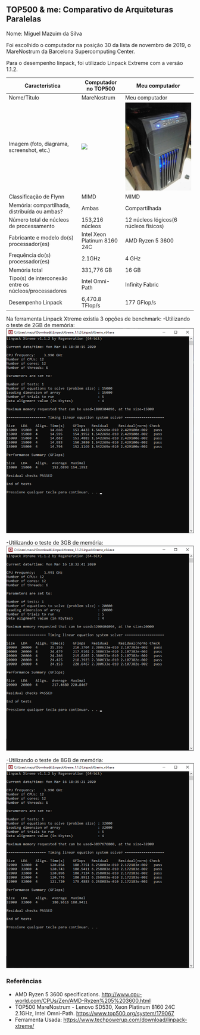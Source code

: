 TOP500 & me: Comparativo de Arquiteturas Paralelas
--------------------------------------------------

Nome: Miguel Mazuim da Silva

Foi escolhido o computador na posição 30 da lista de novembro de 2019, o MareNostrum da Barcelona Supercomputing Center.

Para o desempenho linpack, foi utilizado Linpack Extreme com a versão 1.1.2.

| Característica                                            | Computador no TOP500  | Meu computador  |
| --------------------------------------------------------- | --------------------- | --------------- |
| Nome/Título                                               | MareNostrum                 | Meu computador  |
| Imagem (foto, diagrama, screenshot, etc.)                 | <img src="https://media.glassdoor.com/l/54/b8/84/11/supercomputer-marenostrum-iv.jpg"> |<img src="Foto-Meupc/meucomputador.jpg">|
| Classificação de Flynn                                    |MIMD                         |MIMD             |
| Memória: compartilhada, distribuída ou ambas?             |Ambas                        |Compartilhada    |
| Número total de núcleos de processamento                  |153,216 núcleos              |12 núcleos lógicos(6 núcleos físicos)|
| Fabricante e modelo do(s) processador(es)                 |Intel Xeon Platinum 8160 24C | AMD Ryzen 5 3600 | 
| Frequência do(s) processador(es)                          |2.1GHz                       |4 GHz            |
| Memória total                                             |331,776 GB                   |16 GB            |
| Tipo(s) de interconexão entre os núcleos/processadores    |Intel Omni-Path              |Infinity Fabric  |
| Desempenho Linpack                                        | 6,470.8 TFlop/s             |177 GFlop/s      |

Na ferramenta Linpack Xtreme existia 3 opções de benchmark:
-Utilizando o teste de 2GB de memória:
<img src="Teste-Linpack/2GB.png">

-Utilizando o teste de 3GB de memória:
<img src="Teste-Linpack/3GB.png">

-Utilizando o teste de 8GB de memória:
<img src="Teste-Linpack/8GB.png">

### Referências

- AMD Ryzen 5 3600 specifications. http://www.cpu-world.com/CPUs/Zen/AMD-Ryzen%205%203600.html
- TOP500 MareNostrum - Lenovo SD530, Xeon Platinum 8160 24C 2.1GHz, Intel Omni-Path. https://www.top500.org/system/179067
- Ferramenta Usada: https://www.techpowerup.com/download/linpack-xtreme/

